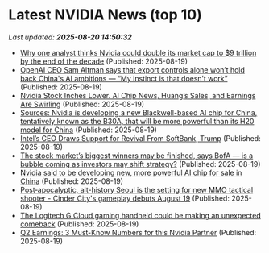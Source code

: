 # Latest NVIDIA News (top 10)
_Last updated: **2025-08-20 14:50:32**_

- [Why one analyst thinks Nvidia could double its market cap to $9 trillion by the end of the decade](https://www.businessinsider.com/nvidia-stock-prediction-nvda-valuation-9-trillion-ai-infrastructure-demand-2025-8) (Published: 2025-08-19)
- [OpenAI CEO Sam Altman says that export controls alone won’t hold back China's AI ambitions — “My instinct is that doesn’t work”](https://www.tomshardware.com/tech-industry/openai-ceo-sam-altman-says-that-export-controls-alone-wont-hold-back-chinas-ai-ambitions-my-instinct-is-that-doesnt-work) (Published: 2025-08-19)
- [Nvidia Stock Inches Lower. AI Chip News, Huang’s Sales, and Earnings Are Swirling](https://biztoc.com/x/6367061f546a26b0) (Published: 2025-08-19)
- [Sources: Nvidia is developing a new Blackwell-based AI chip for China, tentatively known as the B30A, that will be more powerful than its H20 model for China](https://biztoc.com/x/3485475b665f36dd) (Published: 2025-08-19)
- [Intel’s CEO Draws Support for Revival From SoftBank, Trump](https://financialpost.com/pmn/business-pmn/intels-ceo-draws-support-for-revival-from-softbank-trump-2) (Published: 2025-08-19)
- [The stock market’s biggest winners may be finished, says BofA — is a bubble coming as investors may shift strategy?](https://economictimes.indiatimes.com/news/international/us/us-stock-news-market-bank-of-america-stock-market-forecast-2025-is-tech-stock-rally-a-bubble-2025/articleshow/123387613.cms) (Published: 2025-08-19)
- [Nvidia said to be developing new, more powerful AI chip for sale in China](https://biztoc.com/x/82dc789fcfdb3eb2) (Published: 2025-08-19)
- [Post‑apocalyptic, alt-history Seoul is the setting for new MMO tactical shooter - Cinder City's gameplay debuts August 19](https://www.notebookcheck.net/Post-apocalyptic-alt-history-Seoul-is-the-setting-for-new-MMO-tactical-shooter-Cinder-City-s-gameplay-debuts-August-19.1090208.0.html) (Published: 2025-08-19)
- [The Logitech G Cloud gaming handheld could be making an unexpected comeback](https://www.pockettactics.com/logitech-g-cloud-comeback) (Published: 2025-08-19)
- [Q2 Earnings: 3 Must-Know Numbers for this Nvidia Partner](https://biztoc.com/x/f670630e8bd0fbc1) (Published: 2025-08-19)
